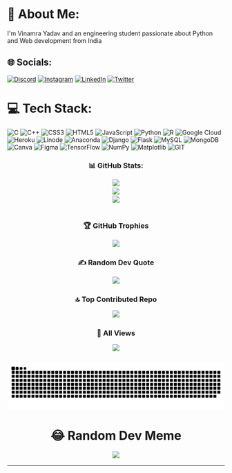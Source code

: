 # 💫 About Me:
I'm Vinamra Yadav and an engineering student passionate about Python and Web development from India


## 🌐 Socials:
[![Discord](https://img.shields.io/badge/Discord-%237289DA.svg?logo=discord&logoColor=white)](https://discordapp.com/users/688018398499700799) [![Instagram](https://img.shields.io/badge/Instagram-%23E4405F.svg?logo=Instagram&logoColor=white)](https://instagram.com/myselfvinamrayadav) [![LinkedIn](https://img.shields.io/badge/LinkedIn-%230077B5.svg?logo=linkedin&logoColor=white)](https://www.linkedin.com/in/vinamra-yadav/) [![Twitter](https://img.shields.io/badge/Twitter-%231DA1F2.svg?logo=Twitter&logoColor=white)](https://twitter.com/MVinamraYadav) 

# 💻 Tech Stack:
![C](https://img.shields.io/badge/c-%2300599C.svg?style=flat-square&logo=c&logoColor=white) ![C++](https://img.shields.io/badge/c++-%2300599C.svg?style=flat-square&logo=c%2B%2B&logoColor=white) ![CSS3](https://img.shields.io/badge/css3-%231572B6.svg?style=flat-square&logo=css3&logoColor=white) ![HTML5](https://img.shields.io/badge/html5-%23E34F26.svg?style=flat-square&logo=html5&logoColor=white) ![JavaScript](https://img.shields.io/badge/javascript-%23323330.svg?style=flat-square&logo=javascript&logoColor=%23F7DF1E) ![Python](https://img.shields.io/badge/python-3670A0?style=flat-square&logo=python&logoColor=ffdd54) ![R](https://img.shields.io/badge/r-%23276DC3.svg?style=flat-square&logo=r&logoColor=white) ![Google Cloud](https://img.shields.io/badge/GoogleCloud-%234285F4.svg?style=flat-square&logo=google-cloud&logoColor=white) ![Heroku](https://img.shields.io/badge/heroku-%23430098.svg?style=flat-square&logo=heroku&logoColor=white) ![Linode](https://img.shields.io/badge/linode-00A95C?style=flat-square&logo=linode&logoColor=white) ![Anaconda](https://img.shields.io/badge/Anaconda-%2344A833.svg?style=flat-square&logo=anaconda&logoColor=white) ![Django](https://img.shields.io/badge/django-%23092E20.svg?style=flat-square&logo=django&logoColor=white) ![Flask](https://img.shields.io/badge/flask-%23000.svg?style=flat-square&logo=flask&logoColor=white) ![MySQL](https://img.shields.io/badge/mysql-%2300000f.svg?style=flat-square&logo=mysql&logoColor=white) ![MongoDB](https://img.shields.io/badge/MongoDB-%234ea94b.svg?style=flat-square&logo=mongodb&logoColor=white) ![Canva](https://img.shields.io/badge/Canva-%2300C4CC.svg?style=flat-square&logo=Canva&logoColor=white) ![Figma](https://img.shields.io/badge/figma-%23F24E1E.svg?style=flat-square&logo=figma&logoColor=white) ![TensorFlow](https://img.shields.io/badge/TensorFlow-%23FF6F00.svg?style=flat-square&logo=TensorFlow&logoColor=white) ![NumPy](https://img.shields.io/badge/numpy-%23013243.svg?style=flat-square&logo=numpy&logoColor=white) ![Matplotlib](https://img.shields.io/badge/Matplotlib-%23ffffff.svg?style=flat-square&logo=Matplotlib&logoColor=black) ![GIT](https://img.shields.io/badge/Git-fc6d26?style=flat-square&logo=git&logoColor=white)

<div align="center">
  
### 📊 GitHub Stats:
![](https://github-readme-stats.vercel.app/api?username=MythicalMAxX&theme=dark&hide_border=false&include_all_commits=false&count_private=false)<br/>
![](https://github-readme-streak-stats.herokuapp.com/?user=MythicalMAxX&theme=dark&hide_border=false)<br/>
![](https://github-readme-stats.vercel.app/api/top-langs/?username=MythicalMAxX&theme=dark&hide_border=false&include_all_commits=false&count_private=false&layout=compact)

#

### 🏆 GitHub Trophies
![](https://github-profile-trophy.vercel.app/?username=MythicalMAxX&theme=radical&no-frame=false&no-bg=true&margin-w=4)

### ✍️ Random Dev Quote
![](https://quotes-github-readme.vercel.app/api?type=horizontal&theme=radical)

### 🔝 Top Contributed Repo
![](https://github-contributor-stats.vercel.app/api?username=MythicalMAxX&limit=5&theme=dark&combine_all_yearly_contributions=true)

### 👀 All Views
<div align="center">
  <img src="https://profile-counter.glitch.me/MythicalMAxX/count.svg?"  />
</div>

###

<img src="https://raw.githubusercontent.com/MythicalMAxX/MythicalMAxX/output/snake.svg" alt="Snake animation" />

# 😂 Random Dev Meme
<img src='https://randommeme-five.vercel.app/' style="height: 400px;"/>


---

</div>
